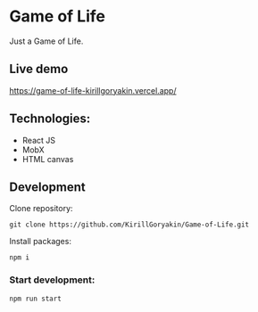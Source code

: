 # Game of Life
Just a Game of Life.

## Live demo
https://game-of-life-kirillgoryakin.vercel.app/

## Technologies:
- React JS
- MobX
- HTML canvas


## Development
Clone repository:
```
git clone https://github.com/KirillGoryakin/Game-of-Life.git
```
Install packages:
```
npm i
```
### Start development:
```
npm run start
```
